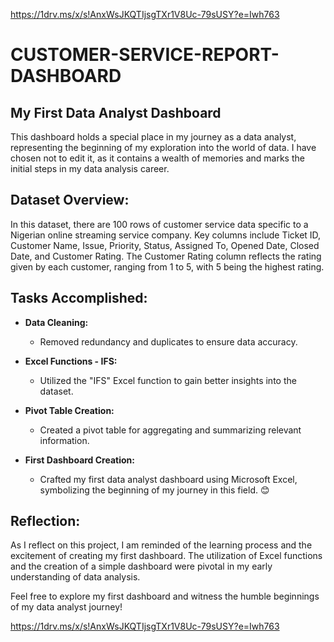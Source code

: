 https://1drv.ms/x/s!AnxWsJKQTIjsgTXr1V8Uc-79sUSY?e=Iwh763

# CUSTOMER-SERVICE-REPORT-DASHBOARD

## My First Data Analyst Dashboard

This dashboard holds a special place in my journey as a data analyst, representing the beginning of my exploration into the world of data. I have chosen not to edit it, as it contains a wealth of memories and marks the initial steps in my data analysis career.

## Dataset Overview:

In this dataset, there are 100 rows of customer service data specific to a Nigerian online streaming service company. Key columns include Ticket ID, Customer Name, Issue, Priority, Status, Assigned To, Opened Date, Closed Date, and Customer Rating. The Customer Rating column reflects the rating given by each customer, ranging from 1 to 5, with 5 being the highest rating.

## Tasks Accomplished:

- **Data Cleaning:**
  - Removed redundancy and duplicates to ensure data accuracy.

- **Excel Functions - IFS:**
  - Utilized the "IFS" Excel function to gain better insights into the dataset.

- **Pivot Table Creation:**
  - Created a pivot table for aggregating and summarizing relevant information.

- **First Dashboard Creation:**
  - Crafted my first data analyst dashboard using Microsoft Excel, symbolizing the beginning of my journey in this field. 😊

## Reflection:

As I reflect on this project, I am reminded of the learning process and the excitement of creating my first dashboard. The utilization of Excel functions and the creation of a simple dashboard were pivotal in my early understanding of data analysis.

Feel free to explore my first dashboard and witness the humble beginnings of my data analyst journey!

https://1drv.ms/x/s!AnxWsJKQTIjsgTXr1V8Uc-79sUSY?e=Iwh763
